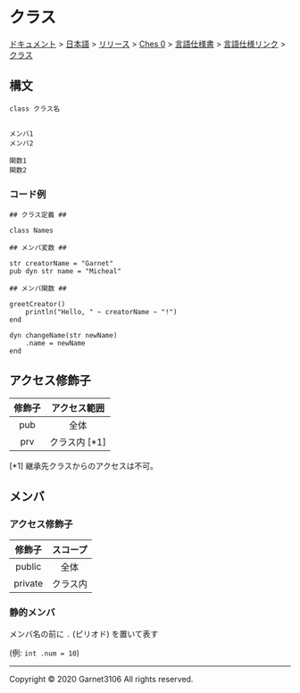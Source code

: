 # クラス

[ドキュメント](../../../../../../index.md) > [日本語](../../../../../index.md) > [リリース](../../../../index.md) > [Ches 0](../../../index.md) > [言語仕様書](../../index.md) > [言語仕様リンク](../index.md) > [クラス](./index.md)

## 構文

```
class クラス名


メンバ1
メンバ2

関数1
関数2
```

### コード例

```
## クラス定義 ##

class Names

## メンバ変数 ##

str creatorName = "Garnet"
pub dyn str name = "Micheal"

## メンバ関数 ##

greetCreator()
    println("Hello, " ~ creatorName ~ "!")
end

dyn changeName(str newName)
    .name = newName
end
```

## アクセス修飾子

|修飾子|アクセス範囲|
|:-:|:-:|
|pub|全体|
|prv|クラス内 [\*1]|

[\*1] 継承先クラスからのアクセスは不可。

## メンバ

### アクセス修飾子

|修飾子|スコープ|
|:-:|:-:|
|public|全体|
|private|クラス内|

### 静的メンバ

メンバ名の前に `.` (ピリオド) を置いて表す

(例: `int .num = 10`)

---

Copyright © 2020 Garnet3106 All rights reserved.
